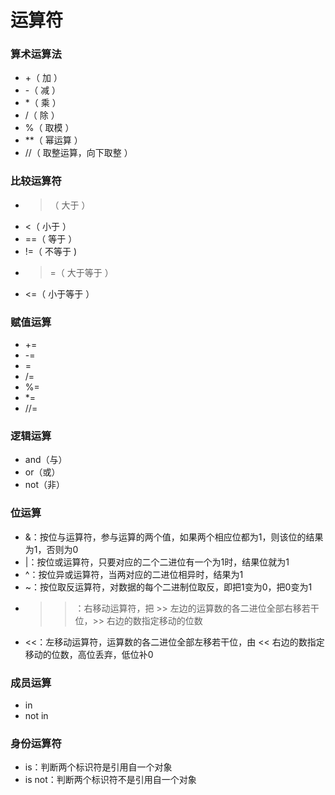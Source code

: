 # 运算符

### 算术运算法
* +（ 加 ）
* -（ 减 ）
* *（ 乘 ）
* /（ 除 ）
* %（ 取模 ）
* **（ 幂运算 ）
* //（ 取整运算，向下取整 ）


### 比较运算符
* >（ 大于 ）
* <（ 小于 ）
* ==（ 等于 ）
* !=（ 不等于 )
* >=（ 大于等于 ）
* <=（ 小于等于 ）


### 赋值运算
* +=
* -=
* =
* /=
* %=
* *=
* //=


### 逻辑运算
* and（与）
* or（或）
* not（非）


### 位运算
* &：按位与运算符，参与运算的两个值，如果两个相应位都为1，则该位的结果为1，否则为0
* |：按位或运算符，只要对应的二个二进位有一个为1时，结果位就为1
* ^：按位异或运算符，当两对应的二进位相异时，结果为1
* ~：按位取反运算符，对数据的每个二进制位取反，即把1变为0，把0变为1
* >>：右移动运算符，把 >> 左边的运算数的各二进位全部右移若干位，>> 右边的数指定移动的位数
* <<：左移动运算符，运算数的各二进位全部左移若干位，由 << 右边的数指定移动的位数，高位丢弃，低位补0


### 成员运算
* in
* not in


### 身份运算符
* is：判断两个标识符是引用自一个对象
* is not：判断两个标识符不是引用自一个对象
















